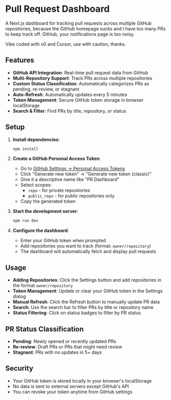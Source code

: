 # Pull Request Dashboard

A Next.js dashboard for tracking pull requests across multiple GitHub repositories, because the GitHub homepage sucks and I have too many PRs to keep track off. GitHub, your notifications page is too noisy.

Vibe coded with v0 and Cursor, use with caution, thanks.

## Features

- **GitHub API Integration**: Real-time pull request data from GitHub
- **Multi-Repository Support**: Track PRs across multiple repositories
- **Custom Status Classification**: Automatically categorizes PRs as pending, re-review, or stagnant
- **Auto-Refresh**: Automatically updates every 5 minutes
- **Token Management**: Secure GitHub token storage in browser localStorage
- **Search & Filter**: Find PRs by title, repository, or status

## Setup

1. **Install dependencies**:
   ```bash
   npm install
   ```

2. **Create a GitHub Personal Access Token**:
   - Go to [GitHub Settings → Personal Access Tokens](https://github.com/settings/tokens)
   - Click "Generate new token" → "Generate new token (classic)"
   - Give it a descriptive name like "PR Dashboard"
   - Select scopes:
     - `repo` - for private repositories
     - `public_repo` - for public repositories only
   - Copy the generated token

3. **Start the development server**:
   ```bash
   npm run dev
   ```

4. **Configure the dashboard**:
   - Enter your GitHub token when prompted
   - Add repositories you want to track (format: `owner/repository`)
   - The dashboard will automatically fetch and display pull requests

## Usage

- **Adding Repositories**: Click the Settings button and add repositories in the format `owner/repository`
- **Token Management**: Update or clear your GitHub token in the Settings dialog
- **Manual Refresh**: Click the Refresh button to manually update PR data
- **Search**: Use the search bar to filter PRs by title or repository name
- **Status Filtering**: Click on status badges to filter by PR status

## PR Status Classification

- **Pending**: Newly opened or recently updated PRs
- **Re-review**: Draft PRs or PRs that might need review
- **Stagnant**: PRs with no updates in 5+ days

## Security

- Your GitHub token is stored locally in your browser's localStorage
- No data is sent to external servers except GitHub's API
- You can revoke your token anytime from GitHub settings